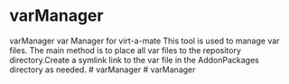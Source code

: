 # varManager
varManager
var Manager for virt-a-mate
This tool is used to manage var files.
The main method is to place all var files to the repository directory.Create a symlink link to the var file in the AddonPackages directory as needed.
#   v a r M a n a g e r  
 #   v a r M a n a g e r  
 